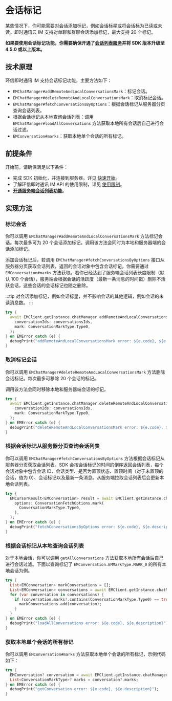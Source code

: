 # 会话标记

<Toc />

某些情况下，你可能需要对会话添加标记，例如会话标星或将会话标为已读或未读。即时通讯云 IM 支持对单聊和群聊会话添加标记，最大支持 20 个标记。

**如果要使用会话标记功能，你需要确保开通了[会话列表服务](conversation_list.html#从服务器分页获取会话列表)并将 SDK 版本升级至 4.5.0 或以上版本。**

## 技术原理

环信即时通讯 IM 支持会话标记功能，主要方法如下：

- `EMChatManager#addRemoteAndLocalConversationsMark`：标记会话。
- `EMChatManager#deleteRemoteAndLocalConversationsMark`：取消标记会话。
- `EMChatManager#fetchConversationsByOptions`：根据会话标记从服务器分页查询会话列表。
- 根据会话标记从本地查询会话列表：调用 `EMChatManager#loadAllConversations` 方法获取本地所有会话后自己进行会话过滤。
- `EMConversation#marks`：获取本地单个会话的所有标记。

## 前提条件

开始前，请确保满足以下条件：

- 完成 SDK 初始化，并连接到服务器，详见 [快速开始](quickstart.html)。
- 了解环信即时通讯 IM API 的使用限制，详见 [使用限制](/product/limitation.html)。
- **[开通服务端会话列表功能](conversation_list#从服务器分页获取会话列表)**。

## 实现方法

### 标记会话

你可以调用 `EMChatManager#addRemoteAndLocalConversationsMark` 方法标记会话。每次最多可为 20 个会话添加标记。调用该方法会同时为本地和服务器端的会话添加标记。

添加会话标记后，若调用 `EMChatManager#fetchConversationsByOptions` 接口从服务器分页获取会话列表，返回的会话对象中包含会话标记，你需要通过 `EMConversation#marks` 方法获取。若你已经达到了服务端会话列表长度限制（默认 100 个会话），服务端会根据会话的活跃度（最新一条消息的时间戳）删除不活跃会话，这些会话的会话标记也随之删除。

:::tip
对会话添加标记，例如会话标星，并不影响会话的其他逻辑，例如会话的未读消息数。
:::

```dart
try {
  await EMClient.getInstance.chatManager.addRemoteAndLocalConversationsMark(
    conversationIds: conversationsIds,
    mark: ConversationMarkType.Type0,
  );
} on EMError catch (e) {
  debugPrint("addRemoteAndLocalConversationsMark error: ${e.code}, ${e.description}");
}
```

### 取消标记会话

你可以调用 `EMChatManager#deleteRemoteAndLocalConversationsMark` 方法删除会话标记。每次最多可移除 20 个会话的标记。

调用该方法会同时移除本地和服务器端会话的标记。

```dart
try {
  await EMClient.getInstance.chatManager.deleteRemoteAndLocalConversationsMark(
    conversationIds: conversationsIds,
    mark: ConversationMarkType.Type0,
  );
} on EMError catch (e) {
  debugPrint("deleteRemoteAndLocalConversationsMark error: ${e.code}, ${e.description}");
}
```

### 根据会话标记从服务器分页查询会话列表

你可以调用 `EMChatManager#fetchConversationsByOptions` 方法根据会话标记从服务器分页获取会话列表。SDK 会按会话标记的时间的倒序返回会话列表，每个会话对象中包含会话 ID、会话类型、是否为置顶状态、置顶时间（对于未置顶的会话，值为 0）、会话标记以及最新一条消息。从服务端拉取会话列表后会更新本地会话列表。

```dart
try {
  EMCursorResult<EMConversation> result = await EMClient.getInstance.chatManager.fetchConversationsByOptions(
    options: ConversationFetchOptions.mark(
      ConversationMarkType.Type0,
    ),
  );
} on EMError catch (e) {
  debugPrint("fetchConversationsByOptions error: ${e.code}, ${e.description}");
}
```

### 根据会话标记从本地查询会话列表

对于本地会话，你可以调用 `getAllConversations` 方法获取本地所有会话后自己进行会话过滤。下面以查询标记了 `EMConversation.EMMarkType.MARK_0` 的所有本地会话为例。

```dart
try {
  List<EMConversation> markConversations = [];
  List<EMConversation> conversations = await EMClient.getInstance.chatManager.loadAllConversations();
  for (var conversation in conversations) {
    if (conversation.marks?.contains(ConversationMarkType.Type0) == true) {
      markConversations.add(conversation);
    }
  }
} on EMError catch (e) {
  debugPrint("loadAllConversations error: ${e.code}, ${e.description}");
}
```

### 获取本地单个会话的所有标记

你可以调用 `EMConversation#marks` 方法获取本地单个会话的所有标记，示例代码如下：

```dart
try {
  EMConversation? conversation = await EMClient.getInstance.chatManager.getConversation(conversationId);
  List<ConversationMarkType>? marks = conversation?.marks;
} on EMError catch (e) {
  debugPrint("getConversation error: ${e.code}, ${e.description}");
}
```
